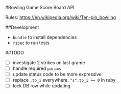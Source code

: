 #Bowling Game Score Board API

Rules: https://en.wikipedia.org/wiki/Ten-pin_bowling

##Development

  - `bundle` to install dependencies
  - `rspec` to run tests

##TODO

- [ ] investigate 2 strikes on last grame
- [ ] handle required `params`
- [ ] update status code to be more expressive
- [ ] replace `.to_i` everywhere. `"s".to_i == 0` in ruby
- [ ] lock DB row while updating

